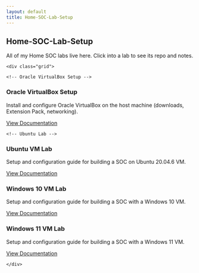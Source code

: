 ```yaml
---
layout: default
title: Home-SOC-Lab-Setup
---
```


<section class="section">
  <div class="container">
    <h2>Home-SOC-Lab-Setup</h2>
    <p>All of my Home SOC labs live here. Click into a lab to see its repo and notes.</p>

    <div class="grid">

    <!-- Oracle VirtualBox Setup -->
<article class="card">
  <div class="body">
    <h3>Oracle VirtualBox Setup</h3>
    <p>Install and configure Oracle VirtualBox on the host machine (downloads, Extension Pack, networking).</p>
    <div class="actions">
      <a class="btn btn-primary" href="/projects/oracle-virtualbox-setup.html">View Documentation</a>
    </div>
  </div>
</article>

    <!-- Ubuntu Lab -->
<article class="card">
  <div class="body">
    <h3>Ubuntu VM Lab</h3>
    <p>Setup and configuration guide for building a SOC on Ubuntu 20.04.6 VM.</p>
    <div class="actions">
      <a class="btn btn-primary" href="/projects/ubuntu-lab.html">View Documentation</a>
    </div>
  </div>
</article>

<!-- Windows 10 Lab -->
<article class="card">
  <div class="body">
    <h3>Windows 10 VM Lab</h3>
    <p>Setup and configuration guide for building a SOC with a Windows 10 VM.</p>
    <div class="actions">
      <a class="btn btn-primary" href="/projects/windows10-lab.html">View Documentation</a>
    </div>
  </div>
</article>


  <!-- Windows 11 Lab -->
  <article class="card">
        <div class="body">
          <h3>Windows 11 VM Lab</h3>
          <p>Setup and configuration guide for building a SOC with a Windows 11 VM.</p>
          <div class="actions">
            <a class="btn btn-primary" href="windows11-lab.html">View Documentation</a>
          </div>
        </div>
      </article>
      

    </div>
  </div>
</section>
